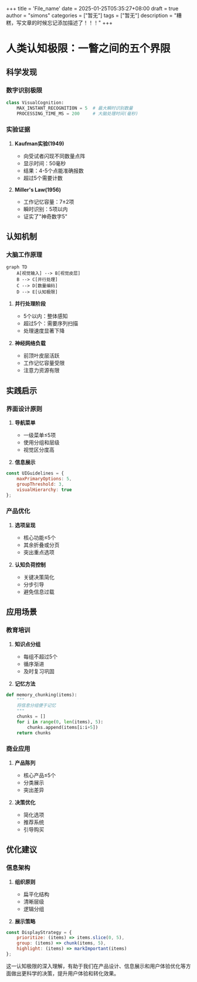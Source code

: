 +++
title = 'File_name'
date = 2025-01-25T05:35:27+08:00
draft = true
author = "simons"
categories = ["暂无"]
tags = ["暂无"]
description = "糟糕，写文章的时候忘记添加描述了！！！"
+++

# 人类认知极限：一瞥之间的五个界限

## 科学发现

### 数字识别极限
```python
class VisualCognition:
    MAX_INSTANT_RECOGNITION = 5  # 最大瞬时识别数量
    PROCESSING_TIME_MS = 200     # 大脑处理时间(毫秒)
```

### 实验证据
1. **Kaufman实验(1949)**
   - 向受试者闪现不同数量点阵
   - 显示时间：50毫秒
   - 结果：4-5个点能准确报数
   - 超过5个需要计数

2. **Miller's Law(1956)**
   - 工作记忆容量：7±2项
   - 瞬时识别：5项以内
   - 证实了"神奇数字5"

## 认知机制

### 大脑工作原理
```mermaid
graph TD
    A[视觉输入] --> B[视觉皮层]
    B --> C[并行处理]
    C --> D[数量编码]
    D --> E[认知极限]
```

1. **并行处理阶段**
   - 5个以内：整体感知
   - 超过5个：需要序列扫描
   - 处理速度显著下降

2. **神经网络负载**
   - 前顶叶皮层活跃
   - 工作记忆容量受限
   - 注意力资源有限

## 实践启示

### 界面设计原则
1. **导航菜单**
   - 一级菜单≤5项
   - 使用分组和层级
   - 视觉区分度高

2. **信息展示**
```javascript
const UIGuidelines = {
    maxPrimaryOptions: 5,
    groupThreshold: 3,
    visualHierarchy: true
};
```

### 产品优化
1. **选项呈现**
   - 核心功能≤5个
   - 其余折叠或分页
   - 突出重点选项

2. **认知负荷控制**
   - 关键决策简化
   - 分步引导
   - 避免信息过载

## 应用场景

### 教育培训
1. **知识点分组**
   - 每组不超过5个
   - 循序渐进
   - 及时复习巩固

2. **记忆方法**
```python
def memory_chunking(items):
    """
    将信息分组便于记忆
    """
    chunks = []
    for i in range(0, len(items), 5):
        chunks.append(items[i:i+5])
    return chunks
```

### 商业应用
1. **产品陈列**
   - 核心产品≤5个
   - 分类展示
   - 突出差异

2. **决策优化**
   - 简化选项
   - 推荐系统
   - 引导购买

## 优化建议

### 信息架构
1. **组织原则**
   - 扁平化结构
   - 清晰层级
   - 逻辑分组

2. **展示策略**
```javascript
const DisplayStrategy = {
    prioritize: (items) => items.slice(0, 5),
    group: (items) => chunk(items, 5),
    highlight: (items) => markImportant(items)
};
```

这一认知极限的深入理解，有助于我们在产品设计、信息展示和用户体验优化等方面做出更科学的决策，提升用户体验和转化效果。
